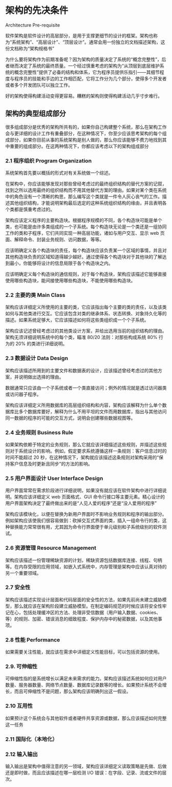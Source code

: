 # 架构的先决条件

Architecture Pre-requisite

软件架构是软件设计的高层部分，是用于支撑更细节的设计的框架。架构也称为“系统架构”、“高层设计”、“顶层设计”。通常会用一份独立的文档描述架构，这份文档称为“架构规格书”

为什么要将架构作为前期准备呢？因为架构的质量决定了系统的“概念完整性”，后者继而决定了系统的最终质量。一个经过慎重考虑的架构为“从顶层到底层维护系统的概念完整性”提供了必备的结构和体系，它为程序员提供乐指引——其细节程度与程序员的技能和手边的工作相匹配，它将工作分为几个部分，使得多个开发者或者多个开发团队可以独立工作。

好的架构使得构建活动变得更容易。糟糕的架构则使得构建活动几乎寸步难行。

## 架构的典型组成部分

很多组成部分是优秀的架构所共有的，如果你自己构建整个系统，那么在架构工作会与更详细的设计工作有重叠部分，在这种情况下，你至少应该思考架构的每个组成部分，如果你目前从事的系统架构是别人做的，那么你应该能够不费力地找到其中重要的组成部分。在这两种情况下，你都应该考虑以下的架构组成部分

### 2.1 程序组织 Program Organization

系统架构首先要以概括的形式对有关系统做一个综述。

在架构中，你应该能够发现对那些曾经考虑过的最终组织结构的替代方案的记叙，找到之所以选用最终的组织结构而不用其他替代方案的理由。如果对某个类在系统中的角色没有一个清晰的构思，那么编写这个类就是一件令人灰心丧气的工作。描述其他组织结构，才能说明架构最后选定的这种系统组织结构的缘由，并且表明各个类都是慎重考虑过的。

架构应该定义程序的主要构造块。根据程序规模的不同，各个构造块可能是单个类，也可能是由许多类组成的一个子系统。每个构造块无论是一个类还是一组协同工作的类和子程序，它们共同实现一种高层功能，诸如与用户交互、显示 web 页面、解释命令、封装业务规则、访问数据，等等。

应该明确定义各个构造块的责任，每个构造块应该负责某一个区域的事情，并且对其他构造块负责的区域知道得越少越好。通过使得各个构造块对于其他块的了解达到最小，你能够将设计的信息局限于各个构造块之内。

应该明确定义每个构造块的通信规则，对于每个构造块，架构应该描述它能够直接使用哪些构造块，能间接使用哪些构造块，不能使用哪些构造块。

### 2.2 主要的类 Main Class

架构应该详细定义所使用的主要的类，它应该指出每个主要的类的责任，以及该类如何与其他类进行交互。它应该包含对类的继承体系、状态转换、对象持久化等的描述。如果系统足够大，它应该描述如何将这些类组织成一个个子系统。

架构应该记述曾经考虑过的其他类设计方案，并给出选用当前的组织结构的理由。架构无须详细说明系统中的每个类，瞄准 80/20 法则：对那些构成系统 80% 行为的 20% 的类进行详细说明。

### 2.3 数据设计 Data Design

架构应该描述所用到的主要文件和数据表的设计，应该描述曾经考虑过的其他方案，并说明做出选择的理由。

数据通常只应该由一个子系统或者一个类直接访问；例外的情况就是透过访问器类或访问器子程序。

架构应该详细定义所用数据库的高层组织结构和内容，架构应该解释为什么单个数据库比多个数据库要好，解释为什么不用平坦的文件而用数据库，指出与其他访问同一数据的程序的可能的交互方式，说明会创建哪些数据视图等。

### 2.4 业务规则 Business Rule

如果架构依赖于特定的业务规则，那么它就应该详细描述这些规则，并描述这些规则对于系统设计的影响。例如，假定要求系统遵循这样一条规则：客户信息过时的时间不能超过 20 秒，在这种情况下，架构就应该描述这条规则对架构采用的“保持客户信息及时更新且同步”的方法的影响。

### 2.5 用户界面设计 User Interface Design

用户界面常常在需求阶段进行详细说明，如果没有就应该在软件架构中进行详细说明。架构应该详细定义 web 页面格式、GUI 命令行接口等主要元素。精心设计的用户界面架构决定了最终做出来的是“人见人爱的程序”还是“没人爱用的程序”

架构应该模块化，以便在替换为新用户界面时不影响业务规则和程序的输出部分。例如架构应该使我们很容易做到：砍掉交互式界面的类，插入一组命令行的类，这种替换能力常常很有用，尤其因为命令行界面便于单元级别和子系统级别的软件测试。

### 2.6 资源管理 Resource Management

架构应该描述一份管理稀缺资源的计划，稀缺资源包括数据库连接、线程、句柄等。在内存受限的应用领域，如嵌入式系统中，内存管理是架构中应该认真对待的另一个重要领域。

### 2.7 安全性

架构应该描述实现设计层面和代码层面的安全性的方法，如果先前尚未建立威胁模型，那么就应该在架构阶段建立威胁模型。在制定编码规范的时候应该将安全性牢记在心，包括处理缓冲区的方法、处理非受信数据（用户输入数据、cookies、等）的规则、加密、错误消息的细致程度、保护内存中的秘密数据，以及其他事项。

### 2.8 性能 Performance

如果需要关注性能，就应该在需求中详细定义性能目标，可以包括资源的使用。

### 2.9. 可伸缩性

可伸缩性指的是系统增长以满足未来需求的能力。架构应该描述系统如何应对用户数量、服务器数量、网络节点数量、数据库记录数等的增长。如果预计系统不会增长，而且可伸缩性不是问题，那么架构应该明确列出这一假设。

### 2.10 互用性

如果预计这个系统会与其他软件或者硬件共享资源或数据，那么应该描述如何完整这一任务

### 2.11 国际化（本地化）

### 2.12 输入输出

输入输出是架构中值得注意的另一领域，架构应该详细定义读取策略是先做、后做还是即时做，而且应该描述在哪一层检测 I/O 错误：在字段、记录、流或文件的层次。